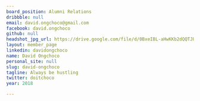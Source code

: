 ```yaml
---
board_position: Alumni Relations
dribbble: null
email: david.ongchoco@gmail.com
facebook: david.ongchoco
github: null
headshot_jpg_url: https://drive.google.com/file/d/0BxeIBL-aHwKKb2dQQTJUQkpFbjA/view?usp=sharing
layout: member_page
linkedin: davidongchoco
name: David Ongchoco
personal_site: null
slug: david-ongchoco
tagline: Always be hustling
twitter: doitchoco
year: 2018

---
```

